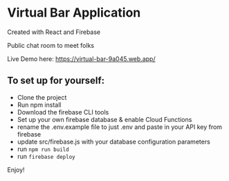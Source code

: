 # Virtual Bar Application

Created with React and Firebase

Public chat room to meet folks

Live Demo here: https://virtual-bar-9a045.web.app/


## To set up for yourself:
 - Clone the project
 - Run npm install
 - Download the firebase CLI tools
 - Set up your own firebase database & enable Cloud Functions
 - rename the .env.example file to just .env and paste in your API key from firebase
 - update src/firebase.js with your database configuration parameters
 - run ```npm run build```
 - run ```firebase deploy```
 
 Enjoy!
